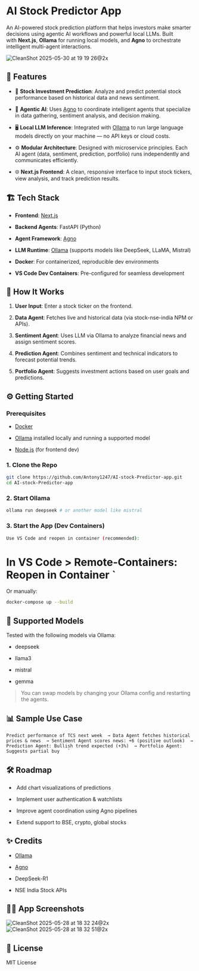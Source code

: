 AI Stock Predictor App
======================

An AI-powered stock prediction platform that helps investors make smarter decisions using agentic AI workflows and powerful local LLMs. Built with **Next.js**, **Ollama** for running local models, and **Agno** to orchestrate intelligent multi-agent interactions.

  ![CleanShot 2025-05-30 at 19 19 26@2x](https://github.com/user-attachments/assets/0a0f0c78-90bd-4ca8-99dd-3b86a7862d9f)

🚀 Features
-----------

*   🔮 **Stock Investment Prediction**: Analyze and predict potential stock performance based on historical data and news sentiment.
    
*   🧠 **Agentic AI**: Uses [Agno](https://www.npmjs.com/package/agno) to coordinate intelligent agents that specialize in data gathering, sentiment analysis, and decision making.
    
*   🖥️ **Local LLM Inference**: Integrated with [Ollama](https://ollama.com/) to run large language models directly on your machine — no API keys or cloud costs.
    
*   ⚙️ **Modular Architecture**: Designed with microservice principles. Each AI agent (data, sentiment, prediction, portfolio) runs independently and communicates efficiently.
    
*   🌐 **Next.js Frontend**: A clean, responsive interface to input stock tickers, view analysis, and track prediction results.
    

🏗️ Tech Stack
--------------

*   **Frontend**: [Next.js](https://nextjs.org/)
    
*   **Backend Agents**: FastAPI (Python)
    
*   **Agent Framework**: [Agno](https://www.npmjs.com/package/agno)
    
*   **LLM Runtime**: [Ollama](https://ollama.com/) (supports models like DeepSeek, LLaMA, Mistral)
    
*   **Docker**: For containerized, reproducible dev environments
    
*   **VS Code Dev Containers**: Pre-configured for seamless development
    

🧪 How It Works
---------------

1.  **User Input**: Enter a stock ticker on the frontend.
    
2.  **Data Agent**: Fetches live and historical data (via stock-nse-india NPM or APIs).
    
3.  **Sentiment Agent**: Uses LLM via Ollama to analyze financial news and assign sentiment scores.
    
4.  **Prediction Agent**: Combines sentiment and technical indicators to forecast potential trends.
    
5.  **Portfolio Agent**: Suggests investment actions based on user goals and predictions.
    

⚙️ Getting Started
------------------

### Prerequisites

*   [Docker](https://www.docker.com/)
    
*   [Ollama](https://ollama.com/) installed locally and running a supported model
    
*   [Node.js](https://nodejs.org/) (for frontend dev)
    

### 1\. Clone the Repo

```bash
git clone https://github.com/Antony1247/AI-stock-Predictor-app.git
cd AI-stock-Predictor-app
```

### 2\. Start Ollama

```bash
ollama run deepseek # or another model like mistral
```

### 3\. Start the App (Dev Containers)

```bash
Use VS Code and reopen in container (recommended):
```

# In VS Code  > Remote-Containers: Reopen in Container   `

Or manually:

```bash
docker-compose up --build
```

🧠 Supported Models
-------------------

Tested with the following models via Ollama:

*   deepseek
    
*   llama3
    
*   mistral
    
*   gemma
    

> You can swap models by changing your Ollama config and restarting the agents.

📊 Sample Use Case
------------------

```Text
Predict performance of TCS next week  → Data Agent fetches historical prices & news  → Sentiment Agent scores news: +6 (positive outlook)  → Prediction Agent: Bullish trend expected (+3%)  → Portfolio Agent: Suggests partial buy   `
```
🛠️ Roadmap
-----------

*    Add chart visualizations of predictions
    
*    Implement user authentication & watchlists
    
*    Improve agent coordination using Agno pipelines
    
*    Extend support to BSE, crypto, global stocks

✨ Credits
---------

*   [Ollama](https://ollama.com/)
    
*   [Agno](https://www.npmjs.com/package/agno)

*   DeepSeek-R1
    
*   NSE India Stock APIs

  

🧑‍💻 App Screenshots
-------------------
![CleanShot 2025-05-28 at 18 32 24@2x](https://github.com/user-attachments/assets/8e993cb6-4bbf-4a20-bf17-a23d6402e5d7)
![CleanShot 2025-05-28 at 18 32 51@2x](https://github.com/user-attachments/assets/07cbe4ad-fcba-4f3a-9622-0ea3e31401f6)


📄 License
----------

MIT License
